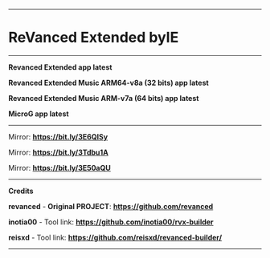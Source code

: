 **********************************
# ReVanced Extended **byIE**
**********************************
**Revanced Extended app latest**

**Revanced Extended Music ARM64-v8a (32 bits) app latest**

**Revanced Extended Music ARM-v7a (64 bits) app latest**

**MicroG app latest**
**********************************
Mirror: **https://bit.ly/3E6QlSy**

Mirror: **https://bit.ly/3Tdbu1A**

Mirror: **https://bit.ly/3E50aQU**
**********************************
**Credits**

**revanced** - **Original PROJECT**: **https://github.com/revanced**

**inotia00** - Tool link: **https://github.com/inotia00/rvx-builder**

**reisxd** - Tool link: **https://github.com/reisxd/revanced-builder/**
**********************************




